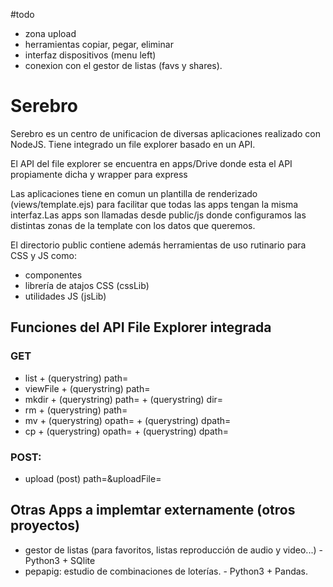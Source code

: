 #todo
 - zona upload
 - herramientas copiar, pegar, eliminar
 - interfaz dispositivos (menu left)
 - conexion con el gestor de listas (favs y shares).

# Serebro 
Serebro es un centro de unificacion de diversas aplicaciones realizado con NodeJS. Tiene integrado un file explorer basado en un API.

El API del file explorer se encuentra en apps/Drive donde esta el API propiamente dicha y wrapper para express 

Las aplicaciones tiene en comun un plantilla de renderizado (views/template.ejs) para facilitar que todas las apps tengan la misma interfaz.Las apps son llamadas desde public/js donde configuramos las distintas zonas de la template con los datos que queremos.

El directorio public contiene además herramientas de uso rutinario para CSS y JS como:
- componentes
- librería de atajos CSS (cssLib)
- utilidades JS (jsLib)

## Funciones del API File Explorer integrada
### GET
- list + (querystring) path=<ruta>
- viewFile + (querystring) path=<ruta fichero a visualizar>
- mkdir + (querystring) path=<ruta actual> + (querystring) dir=<nombre directorio> 
- rm + (querystring) path=<ruta fichero a eliminar>
- mv + (querystring) opath=<ruta origen > + (querystring) dpath=<ruta destino>
- cp + (querystring) opath=<ruta origen > + (querystring) dpath=<ruta destino>

### POST:
 - upload (post) path=<path actual>&uploadFile=<fichero a subir>

## Otras Apps a implemtar externamente (otros proyectos)

- gestor de listas  (para favoritos, listas reproducción de audio y video...) - Python3 + SQlite
- pepapig: estudio de combinaciones de loterías. - Python3 + Pandas.




